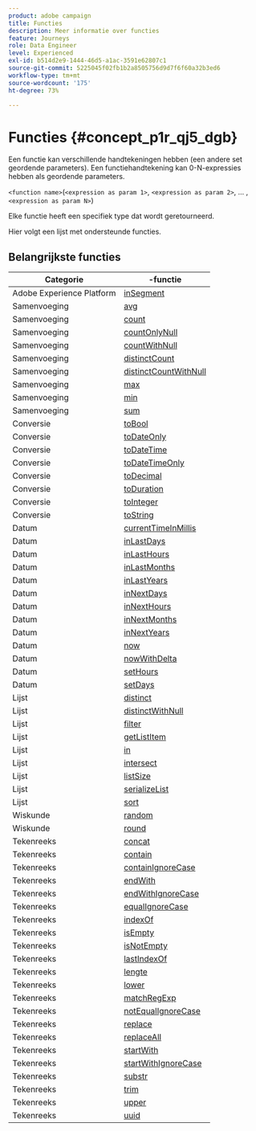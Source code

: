 ```yaml
---
product: adobe campaign
title: Functies
description: Meer informatie over functies
feature: Journeys
role: Data Engineer
level: Experienced
exl-id: b514d2e9-1444-46d5-a1ac-3591e62807c1
source-git-commit: 5225045f02fb1b2a8505756d9d7f6f60a32b3ed6
workflow-type: tm+mt
source-wordcount: '175'
ht-degree: 73%

---
```


# Functies {#concept_p1r_qj5_dgb}

Een functie kan verschillende handtekeningen hebben (een andere set geordende parameters). Een functiehandtekening kan 0-N-expressies hebben als geordende parameters.

`<function name>`(`<expression as param 1>`, `<expression as param 2>`, ... ,`<expression as param N>`)

Elke functie heeft een specifiek type dat wordt geretourneerd.

Hier volgt een lijst met ondersteunde functies.

## Belangrijkste functies

| Categorie | -functie |
|-------------|-----------------------|
| Adobe Experience Platform | [inSegment](../functions/functioninsegment.md) |
| Samenvoeging | [avg](../functions/functionavg.md) |
| Samenvoeging | [count](../functions/functioncount.md) |
| Samenvoeging | [countOnlyNull](../functions/functioncountonlynull.md) |
| Samenvoeging | [countWithNull](../functions/functioncountwithnull.md) |
| Samenvoeging | [distinctCount](../functions/functiondistinctcount.md) |
| Samenvoeging | [distinctCountWithNull](../functions/functiondistinctcountwithnull.md) |
| Samenvoeging | [max](../functions/functionmax.md) |
| Samenvoeging | [min](../functions/functionmin.md) |
| Samenvoeging | [sum](../functions/functionsum.md) |
| Conversie | [toBool](../functions/functiontobool.md) |
| Conversie | [toDateOnly](../functions/functiontodateonly.md) |
| Conversie | [toDateTime](../functions/functiontodatetime.md) |
| Conversie | [toDateTimeOnly](../functions/functiontodatetimeonly.md) |
| Conversie | [toDecimal](../functions/functiontodecimal.md) |
| Conversie | [toDuration](../functions/functiontoduration.md) |
| Conversie | [toInteger](../functions/functiontointeger.md) |
| Conversie | [toString](../functions/functiontostring.md) |
| Datum | [currentTimeInMillis](../functions/functioncurrenttimeinmillis.md) |
| Datum | [inLastDays](../functions/functioninlastdays.md) |
| Datum | [inLastHours](../functions/functioninlasthours.md) |
| Datum | [inLastMonths](../functions/functioninlastmonths.md) |
| Datum | [inLastYears](../functions/functioninlastyears.md) |
| Datum | [inNextDays](../functions/functioninnextdays.md) |
| Datum | [inNextHours](../functions/functioninnexthours.md) |
| Datum | [inNextMonths](../functions/functioninnextmonths.md) |
| Datum | [inNextYears](../functions/functioninnextyears.md) |
| Datum | [now](../functions/functionnow.md) |
| Datum | [nowWithDelta](../functions/functionnowwithdelta.md) |
| Datum | [setHours](../functions/functionsethours.md) |
| Datum | [setDays](../functions/functionsetdays.md) |
| Lijst | [distinct](../functions/functiondistinct.md) |
| Lijst | [distinctWithNull](../functions/functiondistinctwithnull.md) |
| Lijst | [filter](../functions/functionfilter.md) |
| Lijst | [getListItem](../functions/functiongetlistitem.md) |
| Lijst | [in](../functions/functionin.md) |
| Lijst | [intersect](../functions/functionintersect.md) |
| Lijst | [listSize](../functions/functionlistsize.md) |
| Lijst | [serializeList](../functions/functionserializelist.md) |
| Lijst | [sort](../functions/functionsort.md) |
| Wiskunde | [random](../functions/functionrandom.md) |
| Wiskunde | [round](../functions/functionround.md) |
| Tekenreeks | [concat](../functions/functionconcat.md) |
| Tekenreeks | [contain](../functions/functioncontain.md) |
| Tekenreeks | [containIgnoreCase](../functions/functioncontainwithignorecase.md) |
| Tekenreeks | [endWith](../functions/functionendwith.md) |
| Tekenreeks | [endWithIgnoreCase](../functions/functionendwithignorecase.md) |
| Tekenreeks | [equalIgnoreCase](../functions/functionequalignorecase.md) |
| Tekenreeks | [indexOf](../functions/functionindexof.md) |
| Tekenreeks | [isEmpty](../functions/functionisempty.md) |
| Tekenreeks | [isNotEmpty](../functions/functionisnotempty.md) |
| Tekenreeks | [lastIndexOf](../functions/functionlastindexof.md) |
| Tekenreeks | [lengte](../functions/functionlength.md) |
| Tekenreeks | [lower](../functions/functionlower.md) |
| Tekenreeks | [matchRegExp](../functions/functionmatchregexp.md) |
| Tekenreeks | [notEqualIgnoreCase](../functions/functionnotequalignorecase.md) |
| Tekenreeks | [replace](../functions/functionreplace.md) |
| Tekenreeks | [replaceAll](../functions/functionreplaceall.md) |
| Tekenreeks | [startWith](../functions/functionstartwith.md) |
| Tekenreeks | [startWithIgnoreCase](../functions/functionstartwithignorecase.md) |
| Tekenreeks | [substr](../functions/functionsubstr.md) |
| Tekenreeks | [trim](../functions/functiontrim.md) |
| Tekenreeks | [upper](../functions/functionupper.md) |
| Tekenreeks | [uuid](../functions/functionuuid.md) |
